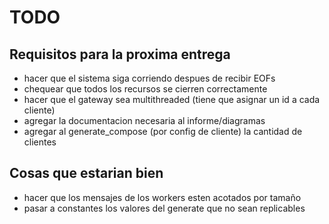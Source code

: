 # TODO

## Requisitos para la proxima entrega
- hacer que el sistema siga corriendo despues de recibir EOFs
- chequear que todos los recursos se cierren correctamente
- hacer que el gateway sea multithreaded (tiene que asignar un id a cada cliente)
- agregar la documentacion necesaria al informe/diagramas
- agregar al generate_compose (por config de cliente) la cantidad de clientes

## Cosas que estarian bien
- hacer que los mensajes de los workers esten acotados por tamaño
- pasar a constantes los valores del generate que no sean replicables